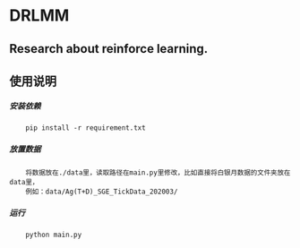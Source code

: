 # DRLMM
## Research about reinforce learning.

## 使用说明
##### 安装依赖
```
    pip install -r requirement.txt
```

##### 放置数据
```
    将数据放在./data里，读取路径在main.py里修改，比如直接将白银月数据的文件夹放在data里，
    例如：data/Ag(T+D)_SGE_TickData_202003/
```

##### 运行
```
    python main.py 
```
